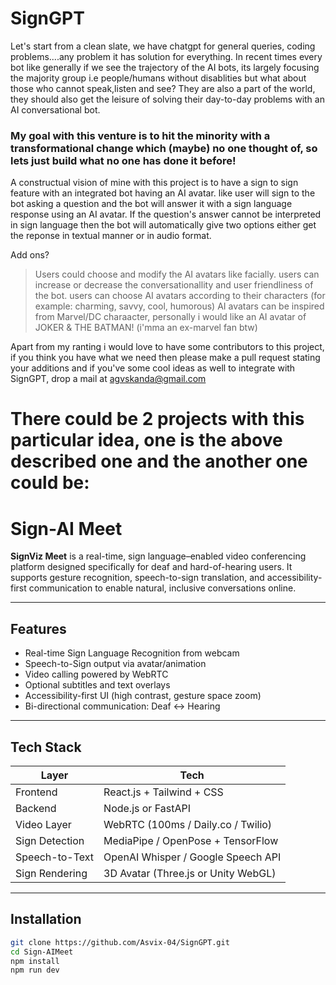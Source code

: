 # SignGPT

Let's start from a clean slate, we have chatgpt for general queries, coding problems....any problem it has solution for everything. In recent times every bot like generally if we see the trajectory of the AI bots, its largely focusing the majority group i.e people/humans without disablities but what about those who cannot speak,listen and see? They are also a part of the world, they should also get the leisure of solving their day-to-day problems with an AI conversational bot.

### My goal with this venture is to hit the minority with a transformational change which (maybe) no one thought of, so lets just build what no one has done it before!

A constructual vision of mine with this project is to have a sign to sign feature with an integrated bot having an AI avatar. like user will sign to the bot asking a question and the bot will answer it with a sign language response using an AI avatar. If the question's answer cannot be interpreted in sign language then the bot will automatically give two options either get the reponse in textual manner or in audio format.

Add ons?

> Users could choose and modify the AI avatars like facially.
> users can increase or decrease the conversationallity and user friendliness of the bot.
> users can choose AI avatars according to their characters (for example: charming, savvy, cool, humorous)
> AI avatars can be inspired from Marvel/DC charaacter, personally i would like an AI avatar of JOKER & THE BATMAN! (i'mma an ex-marvel fan btw)

Apart from my ranting i would love to have some contributors to this project, if you think you have what we need then please make a pull request stating your additions and if you've some cool ideas as well to integrate with SignGPT, drop a mail at agvskanda@gmail.com


# There could be 2 projects with this particular idea, one is the above described one and the another one could be:



# Sign-AI Meet

**SignViz Meet** is a real-time, sign language–enabled video conferencing platform designed specifically for deaf and hard-of-hearing users. It supports gesture recognition, speech-to-sign translation, and accessibility-first communication to enable natural, inclusive conversations online.

---

## Features

- Real-time Sign Language Recognition from webcam
- Speech-to-Sign output via avatar/animation
- Video calling powered by WebRTC
- Optional subtitles and text overlays
- Accessibility-first UI (high contrast, gesture space zoom)
- Bi-directional communication: Deaf ↔ Hearing

---

## Tech Stack

| Layer           | Tech                                     |
|----------------|------------------------------------------|
| Frontend        | React.js + Tailwind + CSS                |
| Backend         | Node.js or FastAPI                       |
| Video Layer     | WebRTC (100ms / Daily.co / Twilio)       |
| Sign Detection  | MediaPipe / OpenPose + TensorFlow        |
| Speech-to-Text  | OpenAI Whisper / Google Speech API       |
| Sign Rendering  | 3D Avatar (Three.js or Unity WebGL)      |

---

## Installation

```bash
git clone https://github.com/Asvix-04/SignGPT.git
cd Sign-AIMeet
npm install
npm run dev
